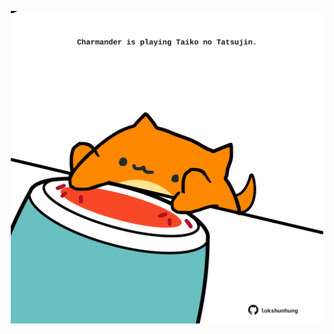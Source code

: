 <!-- built at 01/10/2023, 06:00:53 UTC -->
<p align="center">
  <img width="500" height="500" src="./ReadmeImage.svg">
</p>
